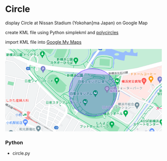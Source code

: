 Circle
===============

display  Circle at Nissan Stadium (Yokohan]ma Japan) on Google Map

create KML file using Python simplekml and [polycircles](https://polycircles.readthedocs.io/en/latest/kmls.html)


import KML file into [Google My Maps](https://www.google.com//intl/en/maps/about/mymaps/)

![circle](https://github.com/ohwada/World_Countries/blob/main/simplekml/circle/screenshots/circle.png)

### Python
- circle.py


